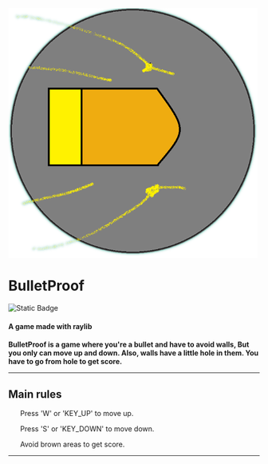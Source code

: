 
<img src="PlayerTransparent.png" align="center" alt="Alt text" title="Logo" width=500 height=500>
<h1>BulletProof</h1>


![Static Badge](https://img.shields.io/badge/Language-C++-blue)


<h4>A game made with raylib</h4>
<h4>
BulletProof is a game where you're a bullet and have to avoid walls,       
But you only can move up and down. Also, walls have a little hole in them.     
You have to go from hole to get score.
<hr>
<h2>Main rules</h2>
<lu>
<ul>Press 'W' or 'KEY_UP' to move up.<br></ul>
<ul>Press 'S' or 'KEY_DOWN' to move down.<br></ul>
<ul>Avoid brown areas to get score.<br></ul>    
</h4>
<hr>


